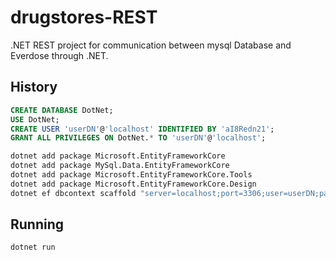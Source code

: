 # drugstores-REST
.NET REST project for communication between mysql Database and Everdose through .NET. 

## History

```sql
CREATE DATABASE DotNet;
USE DotNet;
CREATE USER 'userDN'@'localhost' IDENTIFIED BY 'aI8Redn21';
GRANT ALL PRIVILEGES ON DotNet.* TO 'userDN'@'localhost';
```

```sh
dotnet add package Microsoft.EntityFrameworkCore
dotnet add package MySql.Data.EntityFrameworkCore
dotnet add package Microsoft.EntityFrameworkCore.Tools
dotnet add package Microsoft.EntityFrameworkCore.Design
dotnet ef dbcontext scaffold "server=localhost;port=3306;user=userDN;password=aI8Redn21;database=DotNet" MySql.Data.EntityFrameworkCore -o Models -f
```

## Running

```sh
dotnet run
```

